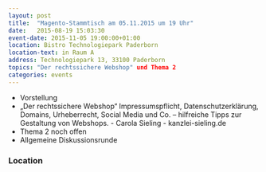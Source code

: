 ```yaml
---
layout: post
title:  "Magento-Stammtisch am 05.11.2015 um 19 Uhr"
date:   2015-08-19 15:03:30
event-date: 2015-11-05 19:00:00+01:00
location: Bistro Technologiepark Paderborn
location-text: in Raum A
address: Technologiepark 13, 33100 Paderborn
topics: "Der rechtssichere Webshop" und Thema 2
categories: events
---
```


*  Vorstellung
*  „Der rechtssichere Webshop“
Impressumspflicht, Datenschutzerklärung, Domains, Urheberrecht, Social Media und Co. – hilfreiche Tipps zur Gestaltung von Webshops. - Carola Sieling - kanzlei-sieling.de
*  Thema 2 noch offen
*  Allgemeine Diskussionsrunde

### Location
